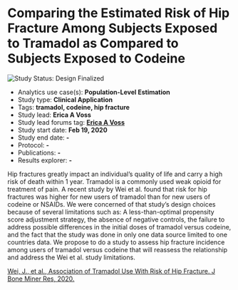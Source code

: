 Comparing the Estimated Risk of Hip Fracture Among Subjects Exposed to Tramadol as Compared to Subjects Exposed to Codeine
=============

<img src="https://img.shields.io/badge/Study%20Status-Design%20Finalized-brightgreen.svg" alt="Study Status: Design Finalized">

- Analytics use case(s): **Population-Level Estimation**
- Study type: **Clinical Application**
- Tags: **tramadol, codeine, hip fracture**
- Study lead: **Erica A Voss**
- Study lead forums tag: **[Erica A Voss](https://www.ohdsi.org/who-we-are/collaborators/erica-voss/)**
- Study start date: **Feb 19, 2020**
- Study end date: **-**
- Protocol: **-**
- Publications: **-**
- Results explorer: **-**

Hip fractures greatly impact an individual’s quality of life and carry a high risk of death within 1 year. Tramadol is a commonly used weak opioid for treatment of pain. A recent study by Wei et al. found that risk for hip fractures was higher for new users of tramadol than for new users of codeine or NSAIDs.  We were concerned of that study’s design choices because of several limitations such as: A less-than-optimal propensity score adjustment strategy, the absence of negative controls, the failure to address possible differences in the initial doses of tramadol versus codeine, and the fact that the study was done in only one data source limited to one countries data. We propose to do a study to assess hip fracture incidence among users of tramadol versus codeine that will reassess the relationship and address the Wei et al. study limitations. 

[Wei, J., et al., Association of Tramadol Use With Risk of Hip Fracture. J Bone Miner Res, 2020.](https://doi.org/10.1002/jbmr.3935)